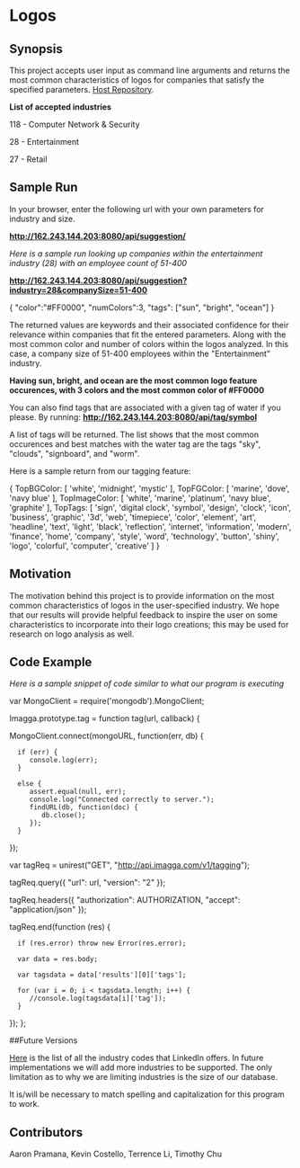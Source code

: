 # **Logos**

## Synopsis

This project accepts user input as command line arguments and returns the 
most common characteristics of logos for companies that satisfy the
specified parameters. [Host
Repository](https://github.com/terrencezli/Logos).

**List of accepted industries**

118  -   Computer Network & Security

28   -   Entertainment

27   -   Retail

## Sample Run
In your browser, enter the following url with your own parameters for industry
and size.

**http://162.243.144.203:8080/api/suggestion/**

*Here is a sample run looking up companies within the entertainment
industry (28) with an employee count of 51-400*

**http://162.243.144.203:8080/api/suggestion?industry=28&companySize=51-400**

{
   "color":"#FF0000",
   "numColors":3,
   "tags": ["sun", "bright", "ocean"]
}


The returned values are keywords and their associated confidence
for their relevance within companies that fit the entered parameters.
Along with the most common color and  number of colors within the
logos analyzed.
In this case, a company size of 51-400 employees within the
"Entertainment" industry.

**Having sun, bright, and ocean are the most common logo feature occurences, with 
3 colors and the most common color of #FF0000**

You can also find tags that are associated with a given tag of water if you
please. By running:
**http://162.243.144.203:8080/api/tag/symbol**

A list of tags will be returned. The list shows that the most common
occurences and best matches with the water tag are the tags "sky",
"clouds", "signboard", and "worm".

Here is a sample return from our tagging feature:

{ 
  TopBGColor: [ 'white', 'midnight', 'mystic' ],
  TopFGColor: [ 'marine', 'dove', 'navy blue' ],
  TopImageColor: [ 'white', 'marine', 'platinum', 'navy blue', 'graphite' ],
  TopTags:
         [
	   'sign',
	   'digital clock',
	   'symbol',
           'design',
	   'clock',
	   'icon',
	   'business',
	   'graphic',
	   '3d',
	   'web',
	   'timepiece',
	   'color',
	   'element',
	   'art',
	   'headline',
	   'text',
	   'light',
	   'black',
	   'reflection',
	   'internet',
	   'information',
	   'modern',
	   'finance',
	   'home',
	   'company',
	   'style',
	   'word',
	   'technology',
	   'button',
	   'shiny',
	   'logo',
	   'colorful',
	   'computer',																				                'creative'
	]
}

## Motivation

The motivation behind this project is to provide information on the
most common characteristics of logos in the user-specified industry.
We hope that our results will provide helpful feedback to inspire
the user on some characteristics to incorporate into their logo
creations; this may be used for research on logo analysis as well.

## Code Example
*Here is a sample snippet of code similar to what our program is
executing*


var MongoClient = require('mongodb').MongoClient;
 
Imagga.prototype.tag = function tag(url, callback) {
   
   MongoClient.connect(mongoURL, function(err, db) {
      
      if (err) {
         console.log(err);
      }
       
      else {
         assert.equal(null, err);
         console.log("Connected correctly to server.");
         findURL(db, function(doc) {
            db.close();
         });   
      }
   });

   var tagReq = unirest("GET", "http://api.imagga.com/v1/tagging");

   tagReq.query({
      "url": url,
      "version": "2"
   });

   tagReq.headers({
      "authorization": AUTHORIZATION, 
      "accept": "application/json"
   });

   tagReq.end(function (res) {
      
      if (res.error) throw new Error(res.error);
      
      var data = res.body;
      
      var tagsdata = data['results'][0]['tags'];
      
      for (var i = 0; i < tagsdata.length; i++) {
         //console.log(tagsdata[i]['tag']);
      }

   });
};

##Future Versions

[Here](https://developer.linkedin.com/docs/reference/industry-codes)
is the list of all the industry codes that LinkedIn offers. In
future implementations we will add more industries to be supported.
The only limitation as to why we are limiting industries is the size
of our database.

It is/will be necessary to match spelling and capitalization for this program
to work.

## Contributors

Aaron Pramana, Kevin Costello, Terrence Li, Timothy Chu
